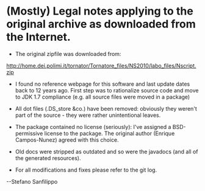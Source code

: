 (Mostly) Legal notes applying to the original archive as downloaded from the Internet.
======================================================================================

* The original zipfile was downloaded from:

http://home.dei.polimi.it/tornator/Tornatore_files/NS2010/labo_files/Nscript.zip

* I found no reference webpage for this software and last update dates back to
12 years ago. First step was to rationalize source code and move to JDK 1.7
compliance (e.g. all source files were moved in a package)

* All dot files (.DS_store &co.) have been removed: obviously they
weren't part of the source - they were rather unintentional leaves.

* The package contained no license (seriously): I've assigned a BSD-permissive
license to the package. The original author (Enrique Campos-Nunez) agreed
with this choice.

* Old docs were stripped as outdated and so were the javadocs (and all of the
generated resources).

* For all modifications and fixes please refer to the git log.

--Stefano Sanfilippo

